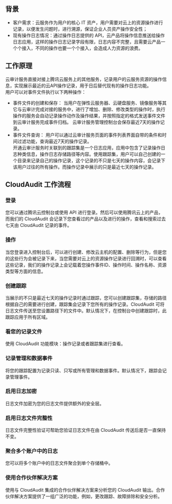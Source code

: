  
## 背景  
- 客户需求：云服务作为用户的核心 IT 资产，用户需要对云上的资源操作进行记录，以便发生问题时，进行溯源，保证企业人员资产操作安全性；  
- 现有操作日志情况：通过操作日志提供的 API，云产品将操作信息推送给操作日志应用，这样的操作日志记录字段有限，日志内容不完整，且需要云产品一个个接入，不同的操作也要一个个接入，会造成人力资源的浪费。  

## 工作原理  
云审计服务直接对接上腾讯云服务上的其他服务，记录用户的云服务资源的操作信息，实现展示最近的云API操作记录，用于日后替代现有的操作日志功能。    
用户可以对事件文件执行以下两种操作：  
- 事件文件的创建和保存： 当用户在弹性云服务器、云硬盘服务、镜像服务等其它与云审计完成对接的服务中，进行了增加、删除、修改类型的操作时，执行操作的服务会自动记录操作动作及操作结果，并按照指定的格式发送事件文件到云审计服务完成事件归档。
云审计服务管理控制台会保存最近7天的操作记录。  
- 事件文件查询：
用户可以通过云审计服务页面的事件列表界面自带的条件和时间过滤功能，查询最近7天的操作记录。  
开通云审计服务时关联到的跟踪集是一个日志应用，应用中包含了记录操作日志种类信息，操作日志存储路径等内容。使用跟踪集，用户可以自己创建的一个目录来记录自己的操作记录，这个记录的不只是七天的操作内容，会记录下该用户过往的所有操作。而操作记录中展示的只是最近七天的操作记录。


## CloudAudit 工作流程  
### 登录  
您可以通过腾讯云控制台或使用 API 进行登录。然后可以使用腾讯云上的产品，而我们的 CloudAudit 会记录下您查看过的产品以及进行的操作，查看和搜索过去七天由 CloudAudit 记录的事件。
### 操作  
当您登录进入控制台后，可以进行创建、修改云主机的配置、删除等行为，但是您的这些行为会被记录下来，当您需要对云上的资源操作记录进行回溯时，可以查看这些记录，我们的操作记录上会记载着您操作事件ID、操作时间、操作名称、资源类型等方面的信息。
### 创建跟踪
当展示的不只是最近七天的操作记录时通过跟踪，您可以创建跟踪集，存储的路径根据自己的需要进行创建，跟踪集会记录下您所有的操作记录。CloudAudit 可将日志文件传送至您设置路径下的文件中。默认情况下，在控制台中创建跟踪时，此跟踪应用于所有区域。

### 看您的记录文件
使用 CloudAudit 功能模块：操作记录或者跟踪集进行查看。

### 记录管理和数据事件
将您的跟踪配置为记录只读、只写或所有管理和数据事件。默认情况下，跟踪会记录管理事件。

### 启用日志加密
日志文件加密为您的日志文件提供额外的安全层。

### 启用日志文件完整性
日志文件完整性验证可帮助您验证日志文件在由 CloudAudit 传送后是否一直保持不变。

### 聚合多个账户中的日志
您可以将多个账户中的日志文件聚合到单个存储桶中。

### 使用合作伙伴解决方案
使用与 CloudAudit 集成的合作伙伴解决方案来分析您的 CloudAudit 输出。合作伙伴解决方案提供了一组广泛的功能，例如，更改跟踪、故障排除和安全分析。